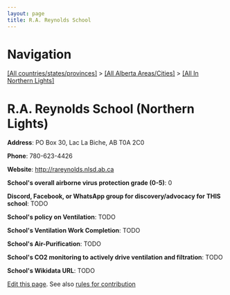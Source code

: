 ```yaml
---
layout: page
title: R.A. Reynolds School
---
```

# Navigation

[[All countries/states/provinces]](../../..) > [[All Alberta Areas/Cities]](../..) > [[All In Northern Lights]](..)

# R.A. Reynolds School (Northern Lights)

**Address**: PO Box 30, Lac La Biche, AB T0A 2C0

**Phone**: 780-623-4426

**Website**: <http://rareynolds.nlsd.ab.ca>

**School's overall airborne virus protection grade (0-5)**: 0

**Discord, Facebook, or WhatsApp group for discovery/advocacy for THIS school**: TODO

**School's policy on Ventilation**: TODO

**School's Ventilation Work Completion**: TODO

**School's Air-Purification**: TODO

**School's CO2 monitoring to actively drive ventilation and filtration**: TODO

**School's Wikidata URL**: TODO


[Edit this page](https://github.com/ventilate-schools/AB/edit/main/./Northern_Lights/R.A._Reynolds_School.md). See also [rules for contribution](../../../contribution-rules/)